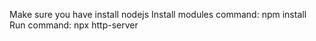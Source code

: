 Make sure you have install nodejs
Install modules command: npm install 
Run command: npx http-server
